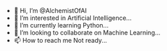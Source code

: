 - 👋 Hi, I’m @AlchemistOfAI
- 👀 I’m interested in Artificial Intelligence...
- 🌱 I’m currently learning Python...
- 💞️ I’m looking to collaborate on Machine Learning...
- 📫 How to reach me Not ready...

<!---
AlchemistOfAI/AlchemistOfAI is a ✨ special ✨ repository because its `README.md` (this file) appears on your GitHub profile.
You can click the Preview link to take a look at your changes.
--->
